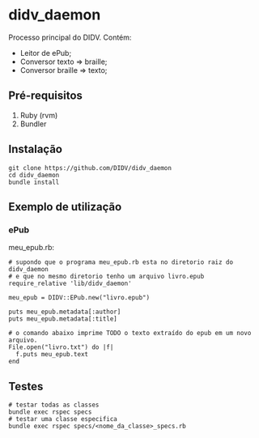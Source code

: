 # didv_daemon

Processo principal do DIDV. Contém:

* Leitor de ePub;
* Conversor texto => braille;
* Conversor braille => texto;

## Pré-requisitos

1. Ruby (rvm)
2. Bundler

## Instalação

    git clone https://github.com/DIDV/didv_daemon
    cd didv_daemon
    bundle install

## Exemplo de utilização

### ePub

meu_epub.rb:

    # supondo que o programa meu_epub.rb esta no diretorio raiz do didv_daemon
    # e que no mesmo diretorio tenho um arquivo livro.epub
    require_relative 'lib/didv_daemon'

    meu_epub = DIDV::EPub.new("livro.epub")

    puts meu_epub.metadata[:author]
    puts meu_epub.metadata[:title]

    # o comando abaixo imprime TODO o texto extraído do epub em um novo arquivo.
    File.open("livro.txt") do |f|
      f.puts meu_epub.text
    end

## Testes

    # testar todas as classes
    bundle exec rspec specs
    # testar uma classe especifica
    bundle exec rspec specs/<nome_da_classe>_specs.rb
